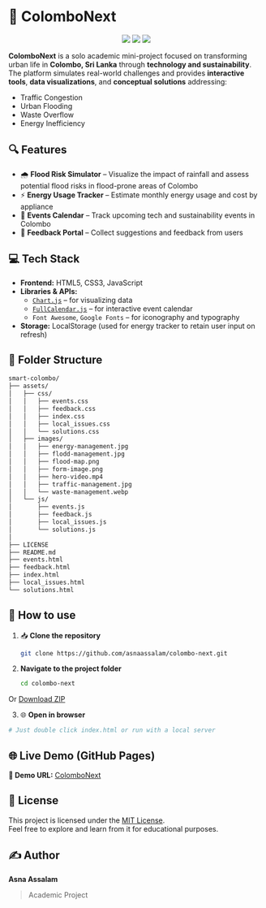 
# 🌆 ColomboNext

<div align="center">
  <img src="https://img.shields.io/badge/license-MIT-blue.svg" />
  <img src="https://img.shields.io/badge/status-Academic%20Mini%20Project-green" />
  <img src="https://img.shields.io/badge/Built%20with-HTML%2FCSS%2FJS-orange" />
</div>

**ColomboNext** is a solo academic mini-project focused on transforming urban life in **Colombo, Sri Lanka** through **technology and sustainability**. The platform simulates real-world challenges and provides **interactive tools**, **data visualizations**, and **conceptual solutions** addressing:

- Traffic Congestion
- Urban Flooding
- Waste Overflow
- Energy Inefficiency

## 🔍 Features

- 🌧️ **Flood Risk Simulator** – Visualize the impact of rainfall and assess potential flood risks in flood-prone areas of Colombo
- ⚡ **Energy Usage Tracker** – Estimate monthly energy usage and cost by appliance
- 📅 **Events Calendar** – Track upcoming tech and sustainability events in Colombo
- 💬 **Feedback Portal** – Collect suggestions and feedback from users

## 💻 Tech Stack

- **Frontend:** HTML5, CSS3, JavaScript
- **Libraries & APIs:**  
  - [`Chart.js`](https://www.chartjs.org/) – for visualizing data  
  - [`FullCalendar.js`](https://fullcalendar.io/) – for interactive event calendar  
  - `Font Awesome`, `Google Fonts` – for iconography and typography
- **Storage:** LocalStorage (used for energy tracker to retain user input on refresh)

## 📂 Folder Structure

```bash
smart-colombo/
├── assets/
│   ├── css/
│   │   ├── events.css
│   │   ├── feedback.css
│   │   ├── index.css
│   │   ├── local_issues.css
│   │   └── solutions.css
│   ├── images/
│   │   ├── energy-management.jpg
│   │   ├── flodd-management.jpg
│   │   ├── flood-map.png
│   │   ├── form-image.png
│   │   ├── hero-video.mp4
│   │   ├── traffic-management.jpg
│   │   └── waste-management.webp
│   └── js/
│       ├── events.js
│       ├── feedback.js
│       ├── local_issues.js
│       └── solutions.js
│
├── LICENSE
├── README.md
├── events.html
├── feedback.html
├── index.html
├── local_issues.html
└── solutions.html
```


## 🚀 How to use

1. 📥 **Clone the repository**

    ```bash
    git clone https://github.com/asnaassalam/colombo-next.git
    ```

2. **Navigate to the project folder**

    ```bash
    cd colombo-next
    ```

 Or [Download ZIP](https://github.com/asnaassalam/colombo-next/archive/refs/heads/main.zip)

 3. 🌐 **Open in browser**

```bash
# Just double click index.html or run with a local server
```

## 🌐 Live Demo (GitHub Pages)

**🔗 Demo URL:**  [ColomboNext](https://asnaassalam.github.io/colombo-next/)

## 📜 License

This project is licensed under the [MIT License](LICENSE).  
Feel free to explore and learn from it for educational purposes.

## ✍️ Author

**Asna Assalam**  
> Academic Project  
